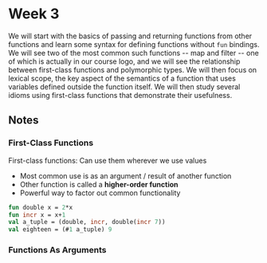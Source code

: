 # Week 3

We will start with the basics of passing and returning functions from other functions and learn some syntax for defining functions without `fun` bindings. We will see two of the most common such functions -- map and filter -- one of which is actually in our course logo, and we will see the relationship between first-class functions and polymorphic types. We will then focus on lexical scope, the key aspect of the semantics of a function that uses variables defined outside the function itself. We will then study several idioms using first-class functions that demonstrate their usefulness.

## Notes

### First-Class Functions

First-class functions: Can use them wherever we use values

- Most common use is as an argument / result of another function
- Other function is called a **higher-order function**
- Powerful way to factor out common functionality

```ml
fun double x = 2*x
fun incr x = x+1
val a_tuple = (double, incr, double(incr 7))
val eighteen = (#1 a_tuple) 9
```

### Functions As Arguments
